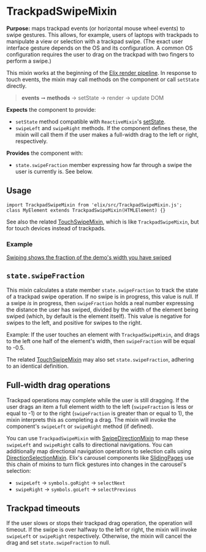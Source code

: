 # TrackpadSwipeMixin

**Purpose:** maps trackpad events (or horizontal mouse wheel events) to swipe gestures. This allows, for example, users of laptops with trackpads to manipulate a view or selection with a trackpad swipe. (The exact user interface gesture depends on the OS and its configuration. A common OS configuration requires the user to drag on the trackpad with two fingers to perform a swipe.)

This mixin works at the beginning of the [Elix render pipeline](/documentation#elix-render-pipeline). In response to touch events, the mixin may call methods on the component or call `setState` directly.

> **events** ➞ **methods** → setState → render → update DOM

**Expects** the component to provide:
* `setState` method compatible with `ReactiveMixin`'s [setState](ReactiveMixin#setState).
* `swipeLeft` and `swipeRight` methods. If the component defines these, the mixin will call them if the user makes a full-width drag to the left or right, respectively.

**Provides** the component with:
* `state.swipeFraction` member expressing how far through a swipe the user is currently is. See below.


## Usage

    import TrackpadSwipeMixin from 'elix/src/TrackpadSwipeMixin.js';
    class MyElement extends TrackpadSwipeMixin(HTMLElement) {}

See also the related [TouchSwipeMixin](TouchSwipeMixin), which is like `TrackpadSwipeMixin`, but for touch devices instead of trackpads.


### Example

[Swiping shows the fraction of the demo's width you have swiped](/demos/swipeDemo.html)


## `state.swipeFraction`

This mixin calculates a state member `state.swipeFraction` to track the state of a trackpad swipe operation. If no swipe is in progress, this value is null. If a swipe _is_ in progress, then `swipeFraction` holds a real number expressing the distance the user has swiped, divided by the width of the element being swiped (which, by default is the element itself). This value is negative for swipes to the left, and positive for swipes to the right.

Example: If the user touches an element with `TrackpadSwipeMixin`, and drags to the left one half of the element's width, then `swipeFraction` will be equal to -0.5.

The related [TouchSwipeMixin](TouchSwipeMixin) may also set `state.swipeFraction`, adhering to an identical definition.


## Full-width drag operations

Trackpad operations may complete while the user is still dragging. If the user drags an item a full element width to the left (`swipeFraction` is less or equal to -1) or to the right (`swipeFraction` is greater than or equal to 1), the mixin interprets this as completing a drag. The mixin will invoke the component's `swipeLeft` or `swipeRight` method (if defined).

You can use `TrackpadSwipeMixin` with [SwipeDirectionMixin](SwipeDirectionMixin) to map these `swipeLeft` and `swipeRight` calls to directional navigations. You can additionally map directional navigation operations to selection calls using [DirectionSelectionMixin](DirectionSelectionMixin). Elix's carousel components like [SlidingPages](SlidingPages) use this chain of mixins to turn flick gestures into changes in the carousel's selection:

* `swipeLeft` → `symbols.goRight` → `selectNext`
* `swipeRight` → `symbols.goLeft` → `selectPrevious`


## Trackpad timeouts

If the user slows or stops their trackpad drag operation, the operation will timeout. If the swipe is over halfway to the left or right, the mixin will invoke `swipeLeft` or `swipeRight` respectively. Otherwise, the mixin will cancel the drag and set `state.swipeFraction` to null.
